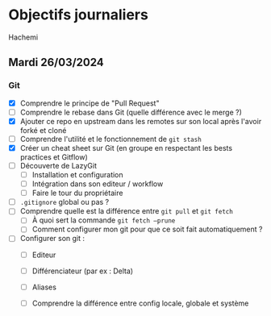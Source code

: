 # Objectifs journaliers

Hachemi

## Mardi 26/03/2024


### Git

- [X] Comprendre le principe de "Pull Request"
- [ ] Comprendre le rebase dans Git (quelle différence avec le merge ?)
- [X] Ajouter ce repo en upstream dans les remotes sur son local après l'avoir forké et cloné
- [ ] Comprendre l'utilité et le fonctionnement de `git stash`
- [X] Créer un cheat sheet sur Git (en groupe en respectant les bests practices et Gitflow)
- [ ] Découverte de LazyGit
  - [ ] Installation et configuration
  - [ ] Intégration dans son editeur / workflow
  - [ ] Faire le tour du propriétaire
- [ ] `.gitignore` global ou pas ?
- [ ] Comprendre quelle est la différence entre `git pull` et `git fetch`
    - [ ] À quoi sert la commande `git fetch —prune`
    - [ ] Comment configurer mon git pour que ce soit fait automatiquement ?
- [ ] Configurer son git : 
  - [ ] Editeur 
  - [ ] Différenciateur (par ex : Delta) 
  - [ ] Aliases 
  - [ ] Comprendre la différence entre config locale, globale et système

